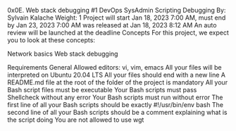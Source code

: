 0x0E. Web stack debugging #1
DevOps
SysAdmin
Scripting
Debugging
 By: Sylvain Kalache
 Weight: 1
 Project will start Jan 18, 2023 7:00 AM, must end by Jan 23, 2023 7:00 AM
 was released at Jan 18, 2023 8:12 AM
 An auto review will be launched at the deadline
Concepts
For this project, we expect you to look at these concepts:

Network basics
Web stack debugging


Requirements
General
Allowed editors: vi, vim, emacs
All your files will be interpreted on Ubuntu 20.04 LTS
All your files should end with a new line
A README.md file at the root of the folder of the project is mandatory
All your Bash script files must be executable
Your Bash scripts must pass Shellcheck without any error
Your Bash scripts must run without error
The first line of all your Bash scripts should be exactly #!/usr/bin/env bash
The second line of all your Bash scripts should be a comment explaining what is the script doing
You are not allowed to use wgt
